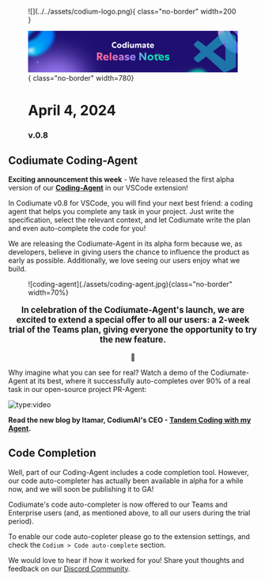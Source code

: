 <figure markdown="1">
![](../../assets/codium-logo.png){ class="no-border" width=200 }

![](../../assets/VSCode%20release%20notes.png){ class="no-border" width=780}
# April 4, 2024
### v.0.8
</figure>

## Codiumate Coding-Agent

**Exciting announcement this week** - We have released the first alpha version of our **[Coding-Agent](https://www.codium.ai/products/coding-agent/)** in our VSCode extension!

In Codiumate v0.8 for VSCode, you will find your next best friend: a coding agent that helps you complete any task in your project. Just write the specification, select the relevant context, and let Codiumate write the plan and even auto-complete the code for you!

We are releasing the Codiumate-Agent in its alpha form because we, as developers, believe in giving users the chance to influence the product as early as possible. Additionally, we love seeing our users enjoy what we build.

<figure markdown="1">
![coding-agent](./assets/coding-agent.jpg){class="no-border" width=70%}
</figure>

<p style="text-align:center; font-size:120%;"> <b>In celebration of the Codiumate-Agent's launch, we are excited to extend a special offer to all our users: a 2-week trial of the Teams plan, giving everyone the opportunity to try the new feature.</b></p>
<p style="text-align:center"> 🎉</p>


Why imagine what you can see for real? Watch a demo of the Codiumate-Agent at its best, where it successfully auto-completes over 90% of a real task in our open-source project PR-Agent:

![type:video](https://www.youtube.com/embed/9dH3pUzsbig?si=dSRMHNdeahUTtEdn)

**Read the new blog by Itamar, CodiumAI's CEO - [Tandem Coding with my Agent](https://www.codium.ai/blog/tandem-development-agent-plan-aware-auto-complete-with-automatic-review/).**

## Code Completion

Well, part of our Coding-Agent includes a code completion tool. However, our code auto-completer has actually been available in alpha for a while now, and we will soon be publishing it to GA!

Codiumate's code auto-completer is now offered to our Teams and Enterprise users (and, as mentioned above, to all our users during the trial period).

To enable our code auto-copleter please go to the extension settings, and check the `Codium > Code auto-complete` section.

We would love to hear if how it worked for you! Share yout thoughts and feedback on our [Discord Community](https://discord.gg/codiumai-1057273017547378788).